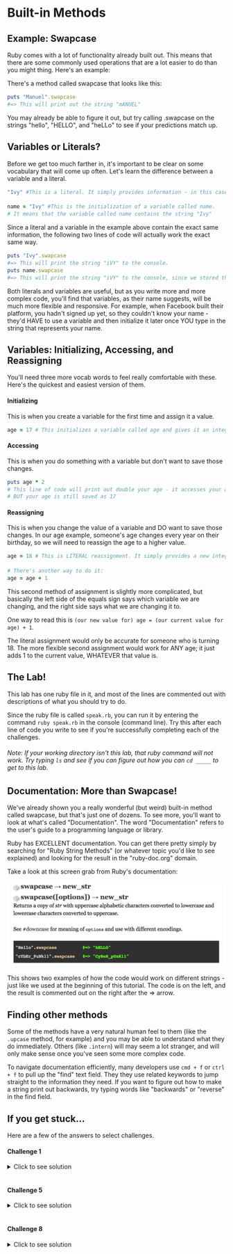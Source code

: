 # Built-in Methods

## Example: Swapcase

Ruby comes with a lot of functionality already built out. This means that there are some commonly used operations that are a lot easier to do than you might thing. Here's an example:

There's a method called swapcase that looks like this:

```ruby
puts "Manuel".swapcase
#=> This will print out the string "mANUEL"
```

You may already be able to figure it out, but try calling .swapcase on the strings "hello", "HELLO", and "heLLo" to see if your predictions match up.

## Variables or Literals?

Before we get too much farther in, it's important to be clear on some vocabulary that will come up often. Let's learn the difference between a variable and a literal.

```ruby
"Ivy" #This is a literal. It simply provides information - in this case, that information is a string.

name = "Ivy" #This is the initialization of a variable called name.
# It means that the variable called name contains the string "Ivy"
```

Since a literal and a variable in the example above contain the exact same information, the following two lines of code will actually work the exact same way.

```ruby
puts "Ivy".swapcase
#=> This will print the string "iVY" to the console.
puts name.swapcase
#=> This will print the string "iVY" to the console, since we stored the string "Ivy" in the variable called name.
```

Both literals and variables are useful, but as you write more and more complex code, you'll find that variables, as their name suggests, will be much more flexible and responsive. For example, when Facebook built their platform, you hadn't signed up yet, so they couldn't know your name - they'd HAVE to use a variable and then initialize it later once YOU type in the string that represents your name.

## Variables: Initializing, Accessing, and Reassigning

You'll need three more vocab words to feel really comfortable with these. Here's the quickest and easiest version of them.

#### Initializing

This is when you create a variable for the first time and assign it a value.

```ruby
age = 17 # This initializes a variable called age and gives it an integer value of 17.
```

#### Accessing

This is when you do something with a variable but don't want to save those changes.

```ruby
puts age * 2
# This line of code will print out double your age - it accesses your age, which is 17, and doubles it with the * 2 operator.
# BUT your age is still saved as 17
```

#### Reassigning

This is when you change the value of a variable and DO want to save those changes. In our age example, someone's age changes every year on their birthday, so we will need to reassign the age to a higher value.

```ruby
age = 18 # This is LITERAL reassignment. It simply provides a new integer.

# There's another way to do it:
age = age + 1
```

This second method of assignment is slightly more complicated, but basically the left side of the equals sign says which variable we are changing, and the right side says what we are changing it to.

One way to read this is `(our new value for) age = (our current value for age) + 1`.

The literal assignment would only be accurate for someone who is turning 18. The more flexible second assignment would work for ANY age; it just adds 1 to the current value, WHATEVER that value is.

## The Lab!

This lab has one ruby file in it, and most of the lines are commented out with descriptions of what you should try to do.

Since the ruby file is called `speak.rb`, you can run it by entering the command `ruby speak.rb` in the console (command line). Try this after each line of code you write to see if you're successfully completing each of the challenges.

###### Note: If your working directory isn't this lab, that ruby command will not work. Try typing `ls` and see if you can figure out how you can `cd _____` to get to this lab.

## Documentation: More than Swapcase!

We've already shown you a really wonderful (but weird) built-in method called swapcase, but that's just one of dozens. To see more, you'll want to look at what's called "Documentation". The word "Documentation" refers to the user's guide to a programming language or library.

Ruby has EXCELLENT documentation. You can get there pretty simply by searching for "Ruby String Methods" (or whatever topic you'd like to see explained) and looking for the result in the "ruby-doc.org" domain.

Take a look at this screen grab from Ruby's documentation:

![Documentation for swapcase](Swapcase.png)

This shows two examples of how the code would work on different strings - just like we used at the beginning of this tutorial. The code is on the left, and the result is commented out on the right after the => arrow.

## Finding other methods

Some of the methods have a very natural human feel to them (like the `.upcase` method, for example) and you may be able to understand what they do immediately. Others (like `.intern`) will may seem a lot stranger, and will only make sense once you've seen some more complex code.

To navigate documentation efficiently, many developers use `cmd + f` or `ctrl + f` to pull up the "find" text field. They they use related keywords to jump straight to the information they need. If you want to figure out how to make a string print out backwards, try typing words like "backwards" or "reverse" in the find field.

## If you get stuck...

Here are a few of the answers to select challenges.

#### Challenge 1

<details>
  <summary>Click to see solution</summary>

  In the speak.rb file:

  ```ruby
  puts name.swapcase
  ```

  In the console / command line:

  ```bash
  ruby speak.rb
  ```

</details>
<br>


#### Challenge 5

<details>
  <summary>Click to see solution</summary>

  ```ruby
  puts name.swapcase
  ```

</details>
<br>


#### Challenge 8

<details>
  <summary>Click to see solution</summary>

  ```ruby
  puts name.upcase.reverse
  ```

</details>
